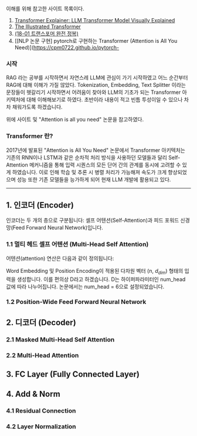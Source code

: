 이해를 위해 참고한 사이트 목록이다.
1.  [Transformer Explainer: LLM Transformer Model Visually Explained](https://poloclub.github.io/transformer-explainer/)
2.  [The Illustrated Transformer](https://nlpinkorean.github.io/illustrated-transformer/)
3.  [(18-01 트랜스포머 완전 정복)](https://wikidocs.net/217018)
4.  [\[NLP 논문 구현\] pytorch로 구현하는 Transformer (Attention is All You Need)](https://cpm0722.github.io/pytorch-


### 시작
RAG 라는 공부를 시작하면서 자연스레 LLM에 관심이 가기 시작하였고 어느 순간부터 RAG에 대해 이해가 가질 않았다. Tokenization, Embedding, Text Splitter 이라는 문장들이 헷갈리기 시작하면서 어려움이 찾아와 LLM의 기초가 되는 Transformer 아키텍처에 대해 이해해보기로 하였다.
초반이라 내용이 적고 빈틈 투성이일 수 있으나 차차 채워가도록 하겠습니다.

위에 사이트 및 "Attention is all you need" 논문을 참고하였다.

### Transformer 란?
2017년에 발표된 "Attention is All You Need" 논문에서 Transformer 아키텍처는 기존의 RNN이나 LSTM과 같은 순차적 처리 방식을 사용하던 모델들과 달리 Self-Attention 메커니즘을 통해 입력 시퀀스의 모든 단어 간의 관계를 동시에 고려할 수 있게 하였습니다. 이로 인해 학습 및 추론 시 병렬 처리가 가능해져 속도가 크게 향상되었으며 성능 또한 기존 모델들을 능가하게 되어 현재 LLM 개발에 활용되고 있다.

-------

## 1. 인코더 (Encoder)

인코더는 두 개의 층으로 구분됩니다: 셀프 어텐션(Self-Attention)과 피드 포워드 신경망(Feed Forward Neural Network)입니다.

### 1.1 멀티 헤드 셀프 어텐션 (Multi-Head Self Attention)

어텐션(attention) 연산은 다음과 같이 정의됩니다:

Word Embedding 및 Position Encoding이 적용된 다차원 벡터 (n, $d_{dim}$) 형태의 입력을 생성합니다. 이를 편의상 D라고 하겠습니다. D는 하이퍼파라미터인 num_head 값에 따라 나누어집니다. 논문에서는 num_head = 6으로 설정되었습니다.

### 1.2 Position-Wide Feed Forward Neural Network


## 2. 디코더 (Decoder)


### 2.1 Masked Multi-Head Self Attention


### 2.2 Multi-Head Attention


## 3. FC Layer (Fully Connected Layer)


## 4. Add & Norm

### 4.1 Residual Connection

### 4.2 Layer Normalization



